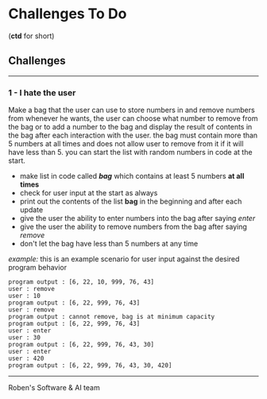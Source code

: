 # Challenges To Do
(**ctd** for short)



## Challenges
---
### 1 - I hate the user
Make a bag that the user can use to store numbers in and remove numbers from whenever he wants, the user can choose what number to remove from the bag or to add a number to the bag and display the result of contents in the bag after each interaction with the user.
the bag must contain more than 5 numbers at all times and does not allow user to remove from it if it will have less than 5.
you can start the list with random numbers in code at the start.
- make list in code called **_bag_** which contains at least 5 numbers **at all times**
- check for user input at the start as always
- print out the contents of the list **bag** in the beginning and after each update
- give the user the ability to enter numbers into the bag after saying _enter_
- give the user the ability to remove numbers from the bag after saying _remove_
- don't let the bag have less than 5 numbers at any time

_example:_
this is an example scenario for user input against the desired program behavior
```
program output : [6, 22, 10, 999, 76, 43]
user : remove
user : 10
program output : [6, 22, 999, 76, 43]
user : remove
program output : cannot remove, bag is at minimum capacity
program output : [6, 22, 999, 76, 43]
user : enter
user : 30
program output : [6, 22, 999, 76, 43, 30]
user : enter
user : 420
program output : [6, 22, 999, 76, 43, 30, 420]
```

---
Roben's Software & AI team 
